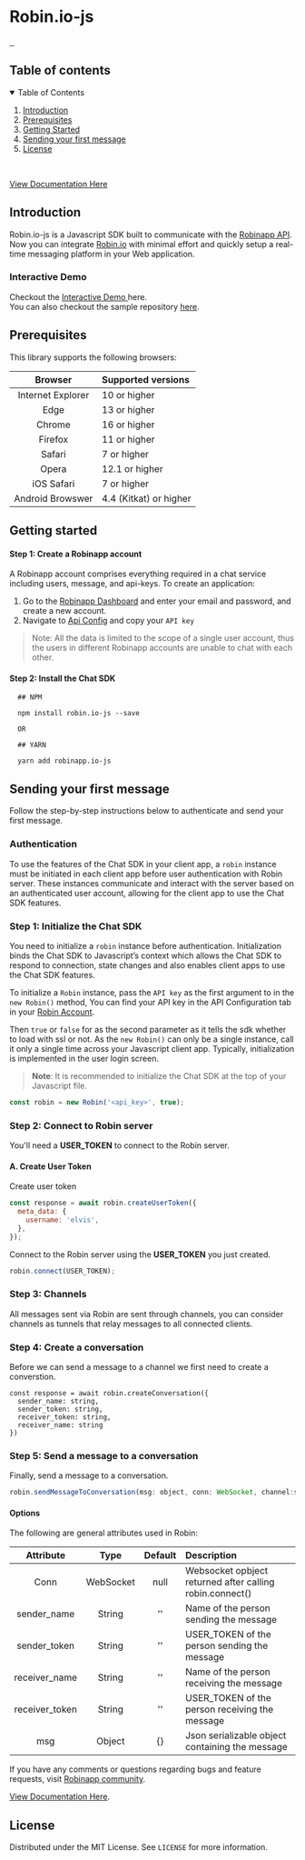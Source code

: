 <h1 align="start">
  Robin.io-js
</h1>

<p align="start">
<a href="https://npmjs.com/package/robin.io-js">
    <img alt="" src="https://img.shields.io/npm/v/robin.io-js.svg">
</a>
  <a href="https://npmjs.com/package/robin.io-js
">
      <img alt="" src="https://img.shields.io/npm/dt/robin.io-js
.svg">
  </a>
  <a href="https://npmjs.com/package/robin.io-js
">
      <img alt="" src="https://img.shields.io/npm/l/robin.io-js
.svg">
  </a>
</p>

## Table of contents

<details open="open">
  <summary>Table of Contents</summary>
  <ol>
    <li>
      <a href="#introduction">Introduction</a>
    </li>
    <li>
      <a href="#prerequisites">Prerequisites</a>
    </li>
    <li><a href="#getting-started">Getting Started</a></li>
    <li><a href="#sending-your-first-message">Sending your first message</a></li>
    <li><a href="#license">License</a></li>
  </ol>
</details>

<br />

[View Documentation Here](https://robin-io-js-doc-csgdc.ondigitalocean.app/classes/Robin.html)

## Introduction

Robin.io-js is a Javascript SDK built to communicate with the [Robinapp API](https://robinapp.co/). Now you can integrate [Robin.io](https://robinapp.co/) with minimal effort and quickly setup a real-time messaging platform in your Web application.

### Interactive Demo

Checkout the <a target="_blank" href="https://robin-demo.herokuapp.com/"> Interactive Demo </a> here.
<br>
You can also checkout the sample repository <a target="_blank" href="https://github.com/robin-io/robin-vue-sdk-demo">here</a>.

## Prerequisites

This library supports the following browsers:

|      Browser      | Supported versions     |
| :---------------: | :--------------------- |
| Internet Explorer | 10 or higher           |
|       Edge        | 13 or higher           |
|      Chrome       | 16 or higher           |
|      Firefox      | 11 or higher           |
|      Safari       | 7 or higher            |
|       Opera       | 12.1 or higher         |
|    iOS Safari     | 7 or higher            |
| Android Browswer  | 4.4 (Kitkat) or higher |

## Getting started

#### Step 1: Create a Robinapp account

A Robinapp account comprises everything required in a chat service including users, message, and api-keys. To create an application:

1. Go to the [Robinapp Dashboard](https://dashboard.robinapp.co/signup) and enter your email and password, and create a new account.
2. Navigate to [Api Config](https://dashboard.robinapp.co/apiconfig) and copy your `API key`

> Note: All the data is limited to the scope of a single user account, thus the users in different Robinapp accounts are unable to chat with each other.

#### Step 2: Install the Chat SDK

```
  ## NPM

  npm install robin.io-js --save

  OR

  ## YARN

  yarn add robinapp.io-js
```

## Sending your first message

Follow the step-by-step instructions below to authenticate and send your first message.

### Authentication

To use the features of the Chat SDK in your client app, a `robin` instance must be initiated in each client app before user authentication with Robin server. These instances communicate and interact with the server based on an authenticated user account, allowing for the client app to use the Chat SDK features.

### Step 1: Initialize the Chat SDK

You need to initialize a `robin` instance before authentication. Initialization binds the Chat SDK to Javascript’s context which allows the Chat SDK to respond to connection, state changes and also enables client apps to use the Chat SDK features.

To initialize a `Robin` instance, pass the `API key` as the first argument to in the `new Robin()` method, You can find your API key in the API Configuration tab in your [Robin Account](https://robin-user.herokuapp.com/apiconfig).

Then `true` or `false` for as the second parameter as it tells the sdk whether to load with ssl or not. As the `new Robin()` can only be a single instance, call it only a single time across your Javascript client app. Typically, initialization is implemented in the user login screen.

> **Note**: It is recommended to initialize the Chat SDK at the top of your Javascript file.

```javascript
const robin = new Robin('<api_key>', true);
```

### Step 2: Connect to Robin server

You'll need a **USER_TOKEN** to connect to the Robin server.

#### A. Create User Token

Create user token

```javascript
const response = await robin.createUserToken({
  meta_data: {
    username: 'elvis',
  },
});
```

Connect to the Robin server using the **USER_TOKEN** you just created.

```javascript
robin.connect(USER_TOKEN);
```

### Step 3: Channels

All messages sent via Robin are sent through channels, you can consider channels as tunnels that relay messages to all connected clients.

### Step 4: Create a conversation

Before we can send a message to a channel we first need to create a converstion.

```
const response = await robin.createConversation({
  sender_name: string,
  sender_token: string,
  receiver_token: string,
  receiver_name: string
})
```

### Step 5: Send a message to a conversation

Finally, send a message to a conversation.

```javascript
robin.sendMessageToConversation(msg: object, conn: WebSocket, channel:string,conversation_id: string, senderToken?: string);
```

#### Options

The following are general attributes used in Robin:

|   Attribute    |   Type    | Default | Description                                              |
| :------------: | :-------: | :-----: | :------------------------------------------------------- |
|      Conn      | WebSocket |  null   | Websocket opbject returned after calling robin.connect() |
|  sender_name   |  String   |   ''    | Name of the person sending the message                   |
|  sender_token  |  String   |   ''    | USER_TOKEN of the person sending the message             |
| receiver_name  |  String   |   ''    | Name of the person receiving the message                 |
| receiver_token |  String   |   ''    | USER_TOKEN of the person receiving the message           |
|      msg       |  Object   |   {}    | Json serializable object containing the message          |

If you have any comments or questions regarding bugs and feature requests, visit [Robinapp community](https://community.robinapp.co).

[View Documentation Here](https://robin-io-js-doc-csgdc.ondigitalocean.app/classes/Robin.html).

## License

Distributed under the MIT License. See `LICENSE` for more information.